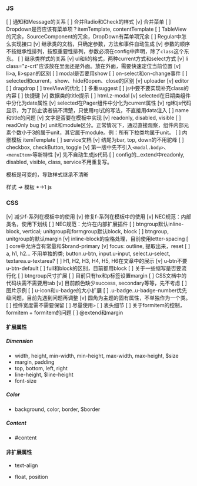 ### JS

[ ] 通知和Message的关系
[ ] 合并Radio和Check的样式
[v] 合并菜单
[ ] Dropdown是否应该有菜单项？itemTemplate, contentTemplate
[ ] TableView的冗余，SourceComponent的冗余，DropDown有菜单项冗余
[ ] Regular中怎么实现接口
[v] 继承类的文档，只确定参数，方法和事件自动生成
[v] 参数的顺序不按继承性排列，按照重要性排列，参数必须在config中声明，除了`class`这个东东。
[ ] 继承类样式的关系
[v] ul和li的格式，两种current方式和select方式
[v] li class="z-crt"应该放在里面还是外面。放在外面，需要快速定位当前位置
[v] li>a, li>span的区别
[ ] modal是否要用show
[ ] on-select和on-change事件
[ ] selected和current，show、hide和open、close的区别
[v] uploader
[v] editor
[ ] dragdrop
[ ] treeView的优化
[ ] 多重suggest
[ ] js中要不要实现补充class的内容
[ ] 快捷键
[v] 数据类的title提示
[ ] html.z-modal
[v] selected在日期类组件中分化为date属性
[v] selected在Pager组件中分化为current属性
[v] rgl和js代码显示，为了防止读者搞不清楚，只使用rgl式的写法，不直接用data注入
[ ] name和title的问题
[v] 文字是否要在模板中实现
[v] readonly, disabled, visible
[ ] readOnly bug
[v] unit和module区分。正常情况下，通过直接观察，组件内部元素个数小于3的属于unit，其它属于module。例：所有下拉类均属于unit。
[ ] 内嵌模板 itemTemplate
[ ] service文档
[v] 结尾为bar, top, down的不用驼峰
[ ] checkbox, checkButton, toggle
[v] 第一版中先不引入`<modal.body>`、`<menuItem>`等新特性
[v] 先不自动生成js代码
[ ] config的_.extend中readonly, disabled, visible, class, service不用重复写。

模板是可变的，导致样式继承不清晰

样式 *->* 模板 *->1 js

### CSS

[v] 减少f-系列在模板中的使用
[v] 修复f-系列在模板中的使用
[v] NEC规范：内部类名，使用下划线
[ ] NEC规范：允许在内部扩展插件
[ ] btngroup默认inline-block, vertical; unitgroup和formgroup默认block, block
[ ] btngroup, unitgroup的默认margin
[v] inline-block的空格处理，目前使用letter-spacing
[ ] core中允许含有常量和$brand-primary
[v] focus: outline, 提取出来，reset
[ ] a, h1, h2... 不用单独的类; button.u-btn, input.u-input, select.u-select, textarea.u-textarea?
[ ] H1, H2, H3, H4, H5, H6在文章中的展示
[v] u-btn不要u-btn-default
[ ] full和block的区别，目前都用block
[ ] 关于一些缩写是否要流行化
[ ] btngroup尺寸扩展
[ ] 目前只有hx和p标签设置margin
[ ] CSS文档中的代码块需不需要用tab
[v] 目前颜色缺少success, secondary等等，先不考虑
[ ] 图片示例
[ ] u-icon和u-badge的大小扩展
[ ] .u-badge..u-badge-number优先级问题，目前先遇到问题再调整
[v] 圆角为主题的固有属性，不单独作为一个类。
[ ] 控件宽度需不需要保留
[ ] 尽量使用`>`
[ ] 表头细节
[ ] 关于formitem的控制，formitem + formitem的问题
[ ] @extend和margin


#### 扩展属性

##### Dimension

- width, height, min-width, min-height, max-width, max-height, $size
- margin, padding
- top, bottom, left, right
- line-height, $line-height
- font-size

##### Color
- background, color, border, $border

##### Content
- #content

#### 非扩展属性

- text-align

- float, position